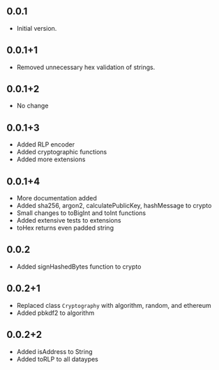 ## 0.0.1

- Initial version.

## 0.0.1+1

- Removed unnecessary hex validation of strings.

## 0.0.1+2

- No change

## 0.0.1+3

- Added RLP encoder
- Added cryptographic functions
- Added more extensions

## 0.0.1+4

- More documentation added
- Added sha256, argon2, calculatePublicKey, hashMessage to crypto
- Small changes to toBigInt and toInt functions
- Added extensive tests to extensions
- toHex returns even padded string

## 0.0.2
- Added signHashedBytes function to crypto

## 0.0.2+1
- Replaced class `Cryptography` with algorithm, random, and ethereum
- Added pbkdf2 to algorithm

## 0.0.2+2
- Added isAddress to String
- Added toRLP to all dataypes
